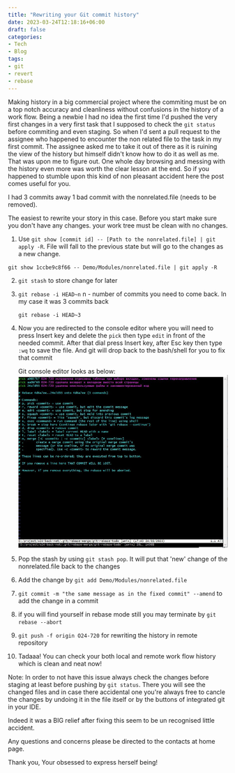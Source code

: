 ```yaml
---
title: "Rewriting your Git commit history"
date: 2023-03-24T12:18:16+06:00
draft: false 
categories:
- Tech
- Blog
tags:
- git
- revert
- rebase
---
```


Making history in a big commercial project where the commiting must be on a top notch accuracy and cleanliness without confusions in the history of a work flow. Being a newbie I had no idea the first time I'd pushed the very first changes in a very first task that I supposed to check the `git status` before commiting and even staging. So when I'd sent a pull request to the assignee who happened to encounter the non related file to the task in my first commit. The assignee asked me to take it out of there as it is ruining the view of the history but himself didn't know how to do it as well as me. That was upon me to figure out. One whole day browsing and messing with the history even more was worth the clear lesson at the end. So if you happened to stumble upon this kind of non pleasant accident here the post comes useful for you.

I had 3 commits away 1 bad commit with the nonrelated.file (needs to be removed). 

The easiest to rewrite your story in this case. Before you start make sure you don't have any changes. your work tree must be clean with no changes.

1. Use `git show [commit id] -- [Path to the nonrelated.file] | git apply -R`. File will fall to the previous state but will go to the changes as a new change.

  ```
  git show 1ccbe9c8f66 -- Demo/Modules/nonrelated.file | git apply -R 
  ```
2. `git stash` to store change for later

3. `git rebase -i HEAD~n` n - number of commits you need to come back. In my case it was 3 commits back
   ```
   git rebase -i HEAD~3
   ```
4. Now you are redirected to the console editor where you will need to press Insert key and delete the `pick` then type `edit` in front of the needed commit. After that dial press Insert key, after Esc key then type `:wq` to save the file. And git will drop back to the bash/shell for you to fix that commit
   
   Git console editor looks as below:
  ![Git bash console editor](images/screenshot.jpg)

5. Pop the stash by using `git stash pop`. It will put that 'new' change of the nonrelated.file back to the changes 
6. Add the change by `git add Demo/Modules/nonrelated.file `
7. `git commit -m "the same message as in the fixed commit" --amend` to add the change in a commit
8. if you will find yourself in rebase mode still you may terminate by `git rebase --abort`
9. `git push -f origin O24-720` for rewriting the history in remote repository
10. Tadaaa! You can check your both local and remote work flow history which is clean and neat now! 

Note: In order to not have this issue always check the changes before staging at least before pushing by `git status`. There you will see the changed files and in case there accidental one you're always free to cancle the changes by undoing it in the file itself or by the buttons of integrated git in your IDE.  

Indeed it was a BIG relief after fixing this seem to be un recognised little accident. 

Any questions and concerns please be directed to the contacts at home page.

Thank you, 
Your obsessed to express herself being! 

